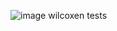 ![image](https://github.com/user-attachments/assets/d27cbc0a-5f9b-4e21-86c3-59a7622e61f0)
wilcoxen tests
